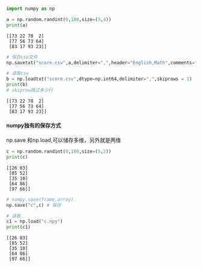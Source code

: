 ```python
import numpy as np
```


```python
a = np.random.randint(0,100,size=(3,4))
print(a)
```

    [[73 22 78  2]
     [77 56 73 64]
     [83 17 93 23]]
    


```python
# 保存csv文件
np.savetxt("score.csv",a,delimiter=",",header="English,Math",comments="",fmt="%d")
```


```python
# 读取csv
b = np.loadtxt("score.csv",dtype=np.int64,delimiter=",",skiprows = 1)
print(b)
# skiprow跳过多少行
```

    [[73 22 78  2]
     [77 56 73 64]
     [83 17 93 23]]
    

#### numpy独有的保存方式
np.save 和np.load,可以储存多维，另外就是两维


```python
c = np.random.randint(0,100,size=(5,2))
print(c)
```

    [[26 83]
     [85 52]
     [35 10]
     [64 86]
     [97 66]]
    


```python
# numpy.save(frame,array)
np.save("c",c) # 保存
```


```python
# 读取
c1 = np.load("c.npy")
print(c1)
```

    [[26 83]
     [85 52]
     [35 10]
     [64 86]
     [97 66]]
    


```python

```
